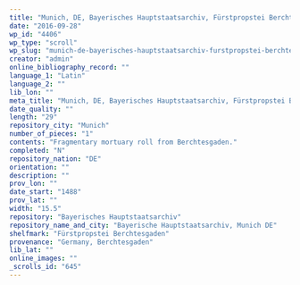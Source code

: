 ```yaml
---
title: "Munich, DE, Bayerisches Hauptstaatsarchiv, Fürstpropstei Berchtesgaden"
date: "2016-09-28"
wp_id: "4406"
wp_type: "scroll"
wp_slug: "munich-de-bayerisches-hauptstaatsarchiv-furstpropstei-berchtesgaden"
creator: "admin"
online_bibliography_record: ""
language_1: "Latin"
language_2: ""
lib_lon: ""
meta_title: "Munich, DE, Bayerisches Hauptstaatsarchiv, Fürstpropstei Berchtesgaden"
date_quality: ""
length: "29"
repository_city: "Munich"
number_of_pieces: "1"
contents: "Fragmentary mortuary roll from Berchtesgaden."
completed: "N"
repository_nation: "DE"
orientation: ""
description: ""
prov_lon: ""
date_start: "1488"
prov_lat: ""
width: "15.5"
repository: "Bayerisches Hauptstaatsarchiv"
repository_name_and_city: "Bayerische Hauptstaatsarchiv, Munich DE"
shelfmark: "Fürstpropstei Berchtesgaden"
provenance: "Germany, Berchtesgaden"
lib_lat: ""
online_images: ""
_scrolls_id: "645"
---
```



